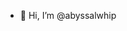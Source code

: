 - 👋 Hi, I’m @abyssalwhip

<!---
abyssalwhip/abyssalwhip is a ✨ special ✨ repository because its `README.md` (this file) appears on your GitHub profile.
You can click the Preview link to take a look at your changes.
--->
